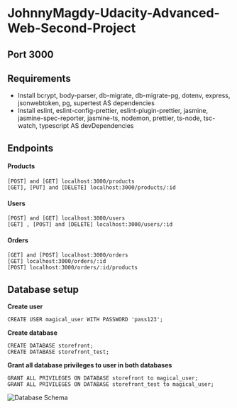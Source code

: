 # JohnnyMagdy-Udacity-Advanced-Web-Second-Project
## Port 3000
## Requirements
  - Install bcrypt, body-parser, db-migrate, db-migrate-pg, dotenv, express, jsonwebtoken, pg, supertest AS dependencies
  - Install eslint, eslint-config-prettier, eslint-plugin-prettier, jasmine, jasmine-spec-reporter, jasmine-ts, nodemon, prettier, ts-node, tsc-watch, typescript AS devDependencies

## Endpoints
  #### Products
  ```
  [POST] and [GET] localhost:3000/products
  [GET], [PUT] and [DELETE] localhost:3000/products/:id
  ```
  
  #### Users
  ```
  [POST] and [GET] localhost:3000/users
  [GET] , [POST] and [DELETE] localhost:3000/users/:id
  ```

  #### Orders
  ```
  [GET] and [POST] localhost:3000/orders
  [GET] localhost:3000/orders/:id
  [POST] localhost:3000/orders/:id/products
  ```

## Database setup
  **Create user**
  ```
  CREATE USER magical_user WITH PASSWORD 'pass123';
  ```
  **Create database**
  ```
  CREATE DATABASE storefront;
  CREATE DATABASE storefront_test;
  ```
  **Grant all database privileges to user in both databases**
  ```
  GRANT ALL PRIVILEGES ON DATABASE storefront to magical_user;
  GRANT ALL PRIVILEGES ON DATABASE storefront_test to magical_user;
  ```
  
![Database Schema](https://user-images.githubusercontent.com/48155545/168858406-df3ec623-540f-47b4-80cf-c6f9b2c5348e.png)
